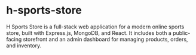 # h-sports-store
H Sports Store is a full-stack web application for a modern online sports store, built with Express.js, MongoDB, and React. It includes both a public-facing storefront and an admin dashboard for managing products, orders, and inventory.
